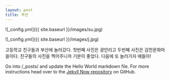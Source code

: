 ```yaml
---
layout: post
title: 부산
---
```



![_config.yml]({{ site.baseurl }}/images/su.jpg)

![_config.yml]({{ site.baseurl }}/images/j.jpg)

고등학교 친구들과 부산에 놀러갔다.
첫번째 사진은 광안리고 두번째 사진은 감천문화마을이다.
친구들의 사진을 찍어주니까 기분이 좋았다.
다음에 또 놀러가자 얘들아!

Go into /_posts/ and update the Hello World markdown file. For more instructions head over to the [Jekyll Now repository](https://github.com/barryclark/jekyll-now) on GitHub.

